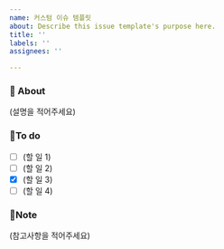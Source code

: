 ```yaml
---
name: 커스텀 이슈 템플릿
about: Describe this issue template's purpose here.
title: ''
labels: ''
assignees: ''

---
```


### 📢 About
 (설명을 적어주세요)

### 📜To do
- [ ] (할 일 1) 
- [ ] (할 일 2) 
- [X] (할 일 3) 
- [ ] (할 일 4) 

### 🔖Note
(참고사항을 적어주세요)
